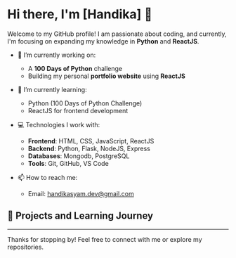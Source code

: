 # Hi there, I'm [Handika] 👋

Welcome to my GitHub profile! I am passionate about coding, and currently, I'm focusing on expanding my knowledge in **Python** and **ReactJS**.

- 🔭 I’m currently working on: 
  - A **100 Days of Python** challenge
  - Building my personal **portfolio website** using **ReactJS**

- 🌱 I’m currently learning:
  - Python (100 Days of Python Challenge)
  - ReactJS for frontend development

- 💻 Technologies I work with:
  - **Frontend**: HTML, CSS, JavaScript, ReactJS
  - **Backend**: Python, Flask, NodeJS, Express
  - **Databases**: Mongodb, PostgreSQL
  - **Tools**: Git, GitHub, VS Code

- 📫 How to reach me:
  - Email: [handikasyam.dev@gmail.com](mailto:handikasyam.dev@gmail.com)

## 🚀 Projects and Learning Journey

---

Thanks for stopping by! Feel free to connect with me or explore my repositories.
